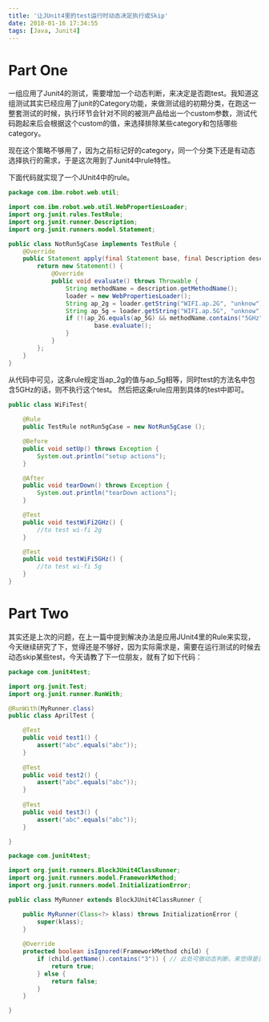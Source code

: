 ```yaml
---
title: '让JUnit4里的test运行时动态决定执行或Skip'
date: 2018-01-16 17:34:55
tags: [Java, Junit4]
---
```

# Part One

一组应用了Junit4的测试，需要增加一个动态判断，来决定是否跑test。我知道这组测试其实已经应用了junit的Category功能，来做测试组的初期分类，在跑这一整套测试的时候，执行环节会针对不同的被测产品给出一个custom参数，测试代码跑起来后会根据这个custom的值，来选择排除某些category和包括哪些category。

现在这个策略不够用了，因为之前标记好的category，同一个分类下还是有动态选择执行的需求，于是这次用到了Junit4中rule特性。

下面代码就实现了一个JUnit4中的rule。

``` java
package com.ibm.robot.web.util;

import com.ibm.robot.web.util.WebPropertiesLoader;
import org.junit.rules.TestRule;
import org.junit.runner.Description;
import org.junit.runners.model.Statement;

public class NotRun5gCase implements TestRule {
    @Override
    public Statement apply(final Statement base, final Description description) {
        return new Statement() {
            @Override
            public void evaluate() throws Throwable {
                String methodName = description.getMethodName();
                loader = new WebPropertiesLoader();
                String ap_2g = loader.getString("WIFI.ap.2G", "unknow");
                String ap_5g = loader.getString("WIFI.ap.5G", "unknow");
                if (!(ap_2G.equals(ap_5G) && methodName.contains("5GHz"))) {
                        base.evaluate();
                }
            }
        };
    }
}
```
从代码中可见，这条rule规定当ap_2g的值与ap_5g相等，同时test的方法名中包含5GHz的话，则不执行这个test。 然后把这条rule应用到具体的test中即可。

``` java
public class WiFiTest{
	
	@Rule
	public TestRule notRun5gCase = new NotRun5gCase ();

	@Before
	public void setUp() throws Exception {
		System.out.println("setup actions");
	}

	@After
	public void tearDown() throws Exception {
		System.out.println("tearDown actions");
	}

	@Test
	public void testWiFi2GHz() {
		//to test wi-fi 2g
	}

	@Test
	public void testWiFi5GHz() {
		//to test wi-fi 5g
	}
}
```

# Part Two

其实还是上次的问题，在上一篇中提到解决办法是应用JUnit4里的Rule来实现，今天继续研究了下，觉得还是不够好，因为实际需求是，需要在运行测试的时候去动态skip某些test，今天请教了下一位朋友，就有了如下代码：

``` java
package com.junit4test;

import org.junit.Test;
import org.junit.runner.RunWith;

@RunWith(MyRunner.class)
public class AprilTest {

	@Test
	public void test1() {
		assert("abc".equals("abc"));
	}
	
	@Test
	public void test2() {
		assert("abc".equals("abc"));
	}
	
	@Test
	public void test3() {
		assert("abc".equals("abc"));
	}

}

```

``` java
package com.junit4test;

import org.junit.runners.BlockJUnit4ClassRunner;
import org.junit.runners.model.FrameworkMethod;
import org.junit.runners.model.InitializationError;

public class MyRunner extends BlockJUnit4ClassRunner {

	public MyRunner(Class<?> klass) throws InitializationError {
		super(klass);
	}
	
	@Override
	protected boolean isIgnored(FrameworkMethod child) {
		if (child.getName().contains("3")) { // 此处可做动态判断，来觉得是否skip该test
			return true;
		} else {
			return false;
		}
	}

}
```
